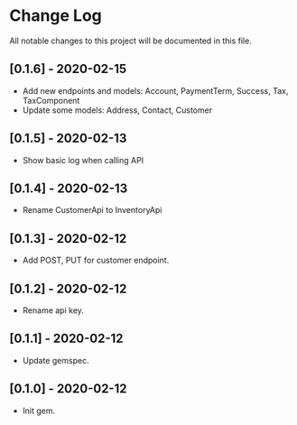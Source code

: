 # Change Log

All notable changes to this project will be documented in this file.

## [0.1.6] - 2020-02-15

- Add new endpoints and models: Account, PaymentTerm, Success, Tax, TaxComponent
- Update some models: Address, Contact, Customer

## [0.1.5] - 2020-02-13

- Show basic log when calling API

## [0.1.4] - 2020-02-13

- Rename CustomerApi to InventoryApi

## [0.1.3] - 2020-02-12

- Add POST, PUT for customer endpoint.

## [0.1.2] - 2020-02-12

- Rename api key.

## [0.1.1] - 2020-02-12

- Update gemspec.

## [0.1.0] - 2020-02-12

- Init gem.
